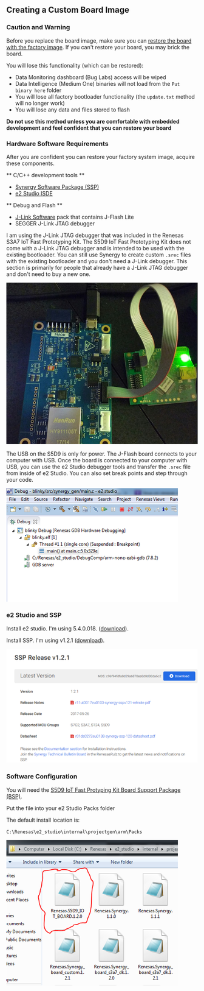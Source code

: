 ## Creating a Custom Board Image

### Caution and Warning
Before you replace the board image, make sure you can 
[restore the board with the factory image](http://learn.iotcommunity.io/t/restoring-factory-image-on-s5d9-iot-fast-prototyping-kit/1079).
If you can't restore your board, you may brick the board. 

You will lose this functionality (which can be restored):

- Data Monitoring dashboard (Bug Labs) access will be wiped
- Data Intelligence (Medium One) binaries will not load from the `Put binary here` folder
- You will lose all factory bootloader functionality (the `update.txt` method will no longer work)
- You will lose any data and files stored to flash

**Do not use this method unless you are comfortable with embedded development and feel 
confident that you can restore your board**

### Hardware Software Requirements

After you are confident you can restore your factory system image, acquire these components.

** C/C++ development tools **

- [Synergy Software Package (SSP)](https://synergygallery.renesas.com/ssp)
- [e2 Studio ISDE](https://synergygallery.renesas.com/isde)

** Debug and Flash **

- [J-Link Software](https://www.segger.com/downloads/jlink/) pack that contains J-Flash Lite
- SEGGER J-Link JTAG debugger

I am using the J-Link JTAG debugger that was included in the Renesas S3A7 IoT Fast Prototyping Kit.
The S5D9 IoT Fast Prototyping Kit does not come with a J-Link JTAG debugger and is intended to be
used with the existing bootloader. You can still use Synergy to create custom `.srec` files with the
existing bootloader and you don't need a J-Link debugger. This section is primarily for people
that already have a J-Link JTAG debugger and don't need to buy a new one.

![](img/j-link.jpg)

The USB on the S5D9 is only for power. The J-Flash board connects to your computer with USB. Once
the board is connected to your computer with USB, you can use the e2 Studio debugger tools and 
transfer the `.srec` file from inside of e2 Studio. You can also set break points and step through
your code.

![](img/debug.png)


### e2 Studio and SSP

Install e2 studio. I'm using 5.4.0.018.  ([download](https://synergygallery.renesas.com/isde)).


Install SSP. I'm using v1.2.1 ([download](https://synergygallery.renesas.com/ssp/package#read)). 

![](img/ssp-download.png)


### Software Configuration

You will need the [S5D9 IoT Fast Protyping Kit Board Support Package (BSP)](http://learn.iotcommunity.io/t/s5d9-iot-fast-prot-kit-synergy-board-support-package-bsp/1106).

Put the file into your e2 Studio Packs folder

The default install location is:

    C:\Renesas\e2_studio\internal\projectgen\arm\Packs


![](img/bsp.png)